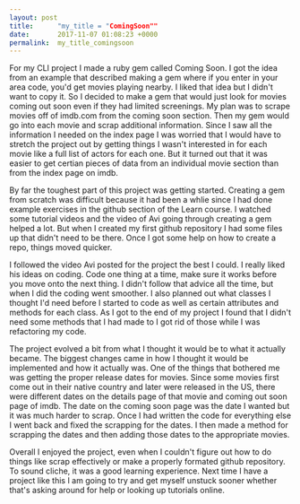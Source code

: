```yaml
---
layout: post
title:      "my_title = "ComingSoon""
date:       2017-11-07 01:08:23 +0000
permalink:  my_title_comingsoon
---
```


For my CLI project I made a ruby gem called Coming Soon. I got the idea from an example that described making a gem where if you enter in your area code, you'd get movies playing nearby. I liked that idea but I didn't want to copy it. So I decided to make a gem that would just look for movies coming out soon even if they had limited screenings. My plan was to scrape movies off of imdb.com from the coming soon section. Then my gem would go into each movie and scrap additional information. Since I saw all the information I needed on the index page I was worried that I would have to stretch the project out by getting things I wasn't interested in for each movie like a full list of actors for each one. But it turned out that it was easier to get certian pieces of data from an individual movie section than from the index page on imdb.

By far the toughest part of this project was getting started. Creating a gem from scratch was difficult because it had been a whlie since I had done example exercises in the github section of the Learn course. I watched some tutorial videos and the video of Avi going through creating a gem helped a lot. But when I created my first github repository I had some files up that didn't need to be there. Once I got some help on how to create a repo, things moved quicker.

I followed the video Avi posted for the project the best I could. I really liked his ideas on coding. Code one thing at a time, make sure it works before you move onto the next thing. I didn't follow that advice all the time, but when I did the coding went smoother. I also planned out what classes I thought I'd need before I started to code as well as certain attributes and methods for each class. As I got to the end of my project I found that I didn't need some methods that I had made to I got rid of those while I was refactoring my code.

The project evolved a bit from what I thought it would be to what it actually became. The biggest changes came in how I thought it would be implemented and how it actually was. One of the things that bothered me was getting the proper release dates for movies. Since some movies first come out in their native country and later were released in the US, there were different dates on the details page of that movie and coming out soon page of imdb. The date on the coming soon page was the date I wanted but it was much harder to scrap. Once I had written the code for everything else I went back and fixed the scrapping for the dates. I then made a method for scrapping the dates and then adding those dates to the appropriate movies.

Overall I enjoyed the project, even when I couldn't figure out how to do things like scrap effectively or make a properly formated github repository. To sound cliche, it was a good learning experience. Next time I have a project like this I am going to try and get myself unstuck sooner whether that's asking around for help or looking up tutorials online.
